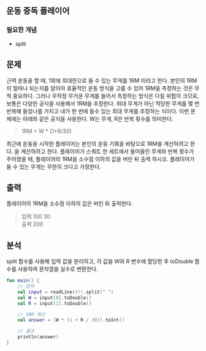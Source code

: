 ## 운동 중독 플레이어
### 필요한 개념
* split

## 문제
근력 운동을 할 때, 1회에 최대한으로 들 수 있는 무게를 1RM 이라고 한다. 본인의 1RM이 얼마나 되는지를 알아야 효율적인 운동 방식을 고를 수 있어 1RM을 측정하는 것은 무척 중요하다. 그러나 무작정 무거운 무게를 들어서 측정하는 방식은 다칠 위험이 크므로, 보통은 다양한 공식을 사용해서 1RM을 추정한다. 최대 무게가 아닌 적당한 무게를 몇 번 반복해 들었나를 가지고 내가 한 번에 들수 있는 최대 무게를 추정하는 식이다. 이번 문제에는 아래와 같은 공식을 사용한다. W는 무게, R은 반복 횟수를 의미한다.

> 1RM = W * (1+R/30)


최근에 운동을 시작한 플레이어는 본인의 운동 기록을 바탕으로 1RM을 계산하려고 한다. 을 계산하려고 한다. 플레이어가 스쿼트 한 세트에서 들어올린 무게와 반복 횟수가 주어졌을 때, 플레이어의 1RM을 소수점 이하의 값을 버린 뒤 출력 하시오. 플레이어가 들 수 있는 무게는 무한히 크다고 가정한다.

## 출력
플레이어의 1RM을 소수점 이하의 값은 버린 뒤 출력한다.
> 입력 100 30  
출력 200

## 분석
split 함수를 사용해 입력 값을 분리하고, 각 값을 W와 R 변수에 할당한 후 toDouble 함수를 사용하여 문자열을 실수로 변환한다.

```kotlin
fun main() {
    // 입력
    val input = readLine()!!.split(" ")
    val W = input[0].toDouble()
    val R = input[1].toDouble()

    // 1RM 계산
    val answer = (W * (1 + R / 30)).toInt()

    // 결과
    println(answer)
}

```
